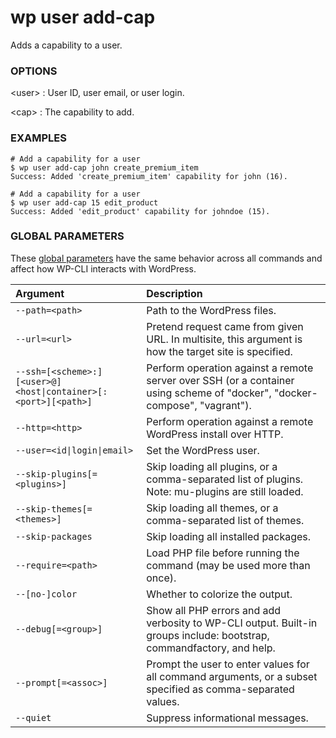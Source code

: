 # wp user add-cap

Adds a capability to a user.

### OPTIONS

&lt;user&gt;
: User ID, user email, or user login.

&lt;cap&gt;
: The capability to add.

### EXAMPLES

    # Add a capability for a user
    $ wp user add-cap john create_premium_item
    Success: Added 'create_premium_item' capability for john (16).

    # Add a capability for a user
    $ wp user add-cap 15 edit_product
    Success: Added 'edit_product' capability for johndoe (15).

### GLOBAL PARAMETERS

These [global parameters](https://make.wordpress.org/cli/handbook/config/) have the same behavior across all commands and affect how WP-CLI interacts with WordPress.

| **Argument**    | **Description**              |
|:----------------|:-----------------------------|
| `--path=<path>` | Path to the WordPress files. |
| `--url=<url>` | Pretend request came from given URL. In multisite, this argument is how the target site is specified. |
| `--ssh=[<scheme>:][<user>@]<host\|container>[:<port>][<path>]` | Perform operation against a remote server over SSH (or a container using scheme of "docker", "docker-compose", "vagrant"). |
| `--http=<http>` | Perform operation against a remote WordPress install over HTTP. |
| `--user=<id\|login\|email>` | Set the WordPress user. |
| `--skip-plugins[=<plugins>]` | Skip loading all plugins, or a comma-separated list of plugins. Note: mu-plugins are still loaded. |
| `--skip-themes[=<themes>]` | Skip loading all themes, or a comma-separated list of themes. |
| `--skip-packages` | Skip loading all installed packages. |
| `--require=<path>` | Load PHP file before running the command (may be used more than once). |
| `--[no-]color` | Whether to colorize the output. |
| `--debug[=<group>]` | Show all PHP errors and add verbosity to WP-CLI output. Built-in groups include: bootstrap, commandfactory, and help. |
| `--prompt[=<assoc>]` | Prompt the user to enter values for all command arguments, or a subset specified as comma-separated values. |
| `--quiet` | Suppress informational messages. |
